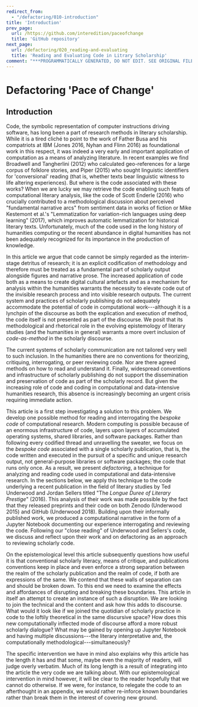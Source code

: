 ```yaml
---
redirect_from:
  - "/defactoring/010-introduction"
title: 'Introduction'
prev_page:
  url: /https://github.com/interedition/paceofchange
  title: 'GitHub repository'
next_page:
  url: /defactoring/020_reading-and-evaluating
  title: 'Reading and Evaluating Code in Litrary Scholarship'
comment: "***PROGRAMMATICALLY GENERATED, DO NOT EDIT. SEE ORIGINAL FILES IN /content***"
---
```

# Defactoring 'Pace of Change'

## Introduction

Code, the symbolic representation of computer instructions driving
software, has long been a part of research methods in literary
scholarship. While it is a tired cliché to point to the work of Father
Busa and his compatriots at IBM (Jones 2016, Nyhan and Flinn 2016) as
foundational work in this respect, it was indeed a very early and
important application of computation as a means of analyzing literature.
In recent examples we find Broadwell and Tangherlini (2012) who
calculated geo-references for a large corpus of folklore stories, and
Piper (2015) who sought linguistic identifiers for 'conversional'
reading (that is, whether texts bear linguistic witness to life altering
experiences). But where is the code associated with these works? When we
are lucky we may retrieve the code enabling such feats of computational
literary analysis, like the code of Scott Enderle (2016) who crucially
contributed to a methodological discussion about perceived "fundamental
narrative arcs" from sentiment data in works of fiction or Mike
Kestemont et al.'s "Lemmatization for variation-rich languages using
deep learning" (2017), which improves automatic lemmatization for
historical literary texts. Unfortunately, much of the code used in the
long history of humanities computing or the recent abundance in digital
humanities has not been adequately recognized for its importance in the
production of knowledge.

In this article we argue that code cannot be simply regarded as the
interim-stage detritus of research; it is an explicit codification of
methodology and therefore must be treated as a fundamental part of
scholarly output alongside figures and narrative prose. The increased
application of code both as a means to create digital cultural artefacts
and as a mechanism for analysis within the humanities warrants the
necessity to elevate code out of the invisible research process and into
visible research outputs. The current system and practices of scholarly
publishing do not adequately accommodate the potential of code in
computational work---although it is a lynchpin of the discourse as both
the explication and execution of method, the code itself is not
presented as part of the discourse. We posit that its methodological and
rhetorical role in the evolving epistemology of literary studies (and
the humanities in general) warrants a more overt inclusion of
*code-as-method* in the scholarly discourse.

The current systems of scholarly communication are not tailored very
well to such inclusion. In the humanities there are no conventions for
theorizing, critiquing, interrogating, or peer reviewing code. Nor are
there agreed methods on how to read and understand it. Finally,
widespread conventions and infrastructure of scholarly publishing do not
support the dissemination and preservation of code as part of the
scholarly record. But given the increasing role of code and coding in
computational and data-intensive humanities research, this absence is
increasingly becoming an urgent crisis requiring immediate action.

This article is a first step investigating a solution to this problem.
We develop one possible method for reading and interrogating the
*bespoke code* of computational research. Modern computing is possible
because of an enormous infrastructure of code, layers upon layers of
accumulated operating systems, shared libraries, and software packages.
Rather than following every codified thread and unravelling the sweater,
we focus on the *bespoke code* associated with a single scholarly
publication, that is, the code written and executed in the pursuit of a
specific and unique research output, not general-purpose libraries or
software packages; the code that runs only once. As a result, we present
*defactoring*, a technique for analyzing and reading code used in
computational and data-intensive research. In the sections below, we
apply this technique to the code underlying a recent publication in the
field of literary studies by Ted Underwood and Jordan Sellers titled
"The *Longue Duree of Literary Prestige*" (2016). This analysis of their
work was made possible by the fact that they released preprints and
their code on both Zenodo (Underwood 2015) and GitHub (Underwood 2018).
Building upon their informally published work, we produced a
computational narrative in the form of a Jupyter Notebook documenting
our experience interrogating and reviewing the code. Following our
"close reading" of Underwood and Sellers's code, we discuss and reflect
upon their work and on defactoring as an approach to reviewing scholarly
code.

On the epistemological level this article subsequently questions how
useful it is that conventional scholarly literacy, means of critique,
and publications conventions keep in place and even enforce a strong
separation between the realm of the scholarly publication and the realm
of code, if both are expressions of the same. We contend that these
walls of separation can and should be broken down. To this end we need
to examine the effects and affordances of disrupting and breaking these
boundaries. This article in itself an attempt to create an instance of
such a disruption. We are looking to join the technical and the content
and ask how this adds to discourse. What would it look like if we joined
the quotidian of scholarly practice in code to the loftily theoretical
in the same discursive space? How does this new computationally
inflected mode of discourse afford a more robust scholarly dialogue?
What may be gained by opening up Jupyter Notebook and having multiple
discussions---the literary interpretative and, the computationally
methodological---simultaneously?

The specific intervention we have in mind also explains why this article
has the length it has and that some, maybe even the majority of readers,
will judge overly verbatim. Much of its long length is a result of
integrating into the article the very code we are talking about. With
our epistemological intervention in mind however, it will be clear to
the reader hopefully that we cannot do otherwise. If we were, for
instance, to relegate the code to an afterthought in an appendix, we
would rather re-inforce known boundaries rather than break them in the
interest of covering new ground.
